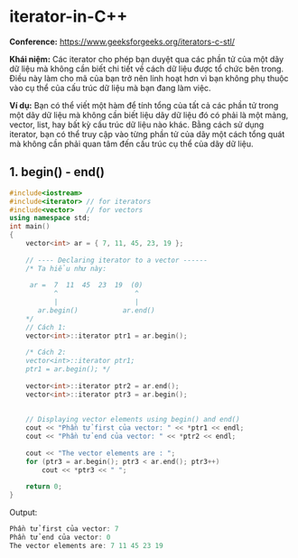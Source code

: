 # iterator-in-C++

**Conference:** https://www.geeksforgeeks.org/iterators-c-stl/

**Khái niệm:**
Các iterator cho phép bạn duyệt qua các phần tử của một dãy dữ liệu mà không cần biết chi tiết về cách dữ liệu được tổ chức bên trong. Điều này làm cho mã của bạn trở nên linh hoạt hơn vì bạn không phụ thuộc vào cụ thể của cấu trúc dữ liệu mà bạn đang làm việc.

**Ví dụ:** Bạn có thể viết một hàm để tính tổng của tất cả các phần tử trong một dãy dữ liệu mà không cần biết liệu dãy dữ liệu đó có phải là một mảng, vector, list, hay bất kỳ cấu trúc dữ liệu nào khác. Bằng cách sử dụng iterator, bạn có thể truy cập vào từng phần tử của dãy một cách tổng quát mà không cần phải quan tâm đến cấu trúc cụ thể của dãy dữ liệu.

## 1. begin() - end()
~~~cpp
#include<iostream> 
#include<iterator> // for iterators 
#include<vector>   // for vectors 
using namespace std; 
int main() 
{ 
    vector<int> ar = { 7, 11, 45, 23, 19 };
      
    // ---- Declaring iterator to a vector ------
    /* Ta hiểu như này:
    
     ar =  7  11  45  23  19  (0)
           ^                   ^
           |                   |
       ar.begin()           ar.end()
    */
    // Cách 1:
    vector<int>::iterator ptr1 = ar.begin();
    
    /* Cách 2:
    vector<int>::iterator ptr1;
    ptr1 = ar.begin(); */
      
    vector<int>::iterator ptr2 = ar.end(); 
    vector<int>::iterator ptr3 = ar.begin(); 
      
      
    // Displaying vector elements using begin() and end() 
    cout << "Phần tử first của vector: " << *ptr1 << endl;
    cout << "Phần tử end của vector: " << *ptr2 << endl; 
    
    cout << "The vector elements are : "; 
    for (ptr3 = ar.begin(); ptr3 < ar.end(); ptr3++) 
        cout << *ptr3 << " "; 
      
    return 0;     
} 
~~~
Output:
~~~cpp
Phần tử first của vector: 7
Phần tử end của vector: 0
The vector elements are: 7 11 45 23 19
~~~
